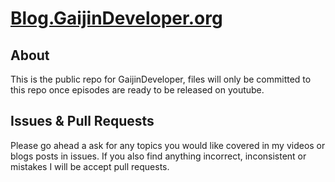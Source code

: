 # [Blog.GaijinDeveloper.org](https://blog.gaijindeveloper.org)

## About

This is the public repo for GaijinDeveloper, files will only be committed to this repo once episodes are ready to be released on youtube.



## Issues & Pull Requests

Please go ahead a ask for any topics you would like covered in my videos or blogs posts in issues.
If you also find anything incorrect, inconsistent or mistakes I will be accept pull requests.

